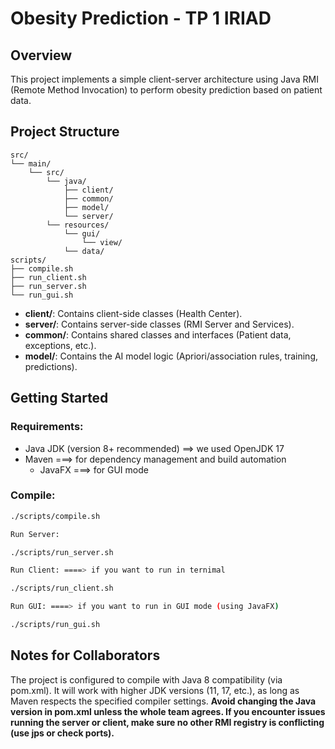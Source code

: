 # Obesity Prediction - TP 1 IRIAD

## Overview

This project implements a simple client-server architecture using Java RMI (Remote Method Invocation) to perform obesity prediction based on patient data.

## Project Structure
    src/ 
    └── main/
        └── src/
            └── java/ 
                ├── client/ 
                ├── common/ 
                ├── model/ 
                └── server/ 
            └── resources/ 
                └── gui/
                    └── view/
                └── data/
    scripts/ 
    ├── compile.sh 
    ├── run_client.sh 
    ├── run_server.sh
    └── run_gui.sh

- **client/**: Contains client-side classes (Health Center).
- **server/**: Contains server-side classes (RMI Server and Services).
- **common/**: Contains shared classes and interfaces (Patient data, exceptions, etc.).
- **model/**: Contains the AI model logic (Apriori/association rules, training, predictions).

## Getting Started

### Requirements:
* Java JDK (version 8+ recommended) ==> we used OpenJDK 17
* Maven ===> for dependency management and build automation
  * JavaFX ===> for GUI mode

### Compile:

```bash
./scripts/compile.sh

Run Server:

./scripts/run_server.sh

Run Client: ====> if you want to run in ternimal

./scripts/run_client.sh

Run GUI: ====> if you want to run in GUI mode (using JavaFX)

./scripts/run_gui.sh
```

## Notes for Collaborators

The project is configured to compile with Java 8 compatibility (via pom.xml).
It will work with higher JDK versions (11, 17, etc.), as long as Maven respects the specified compiler settings.
**Avoid changing the Java version in pom.xml unless the whole team agrees.
If you encounter issues running the server or client, make sure no other RMI registry is conflicting (use jps or check ports).**